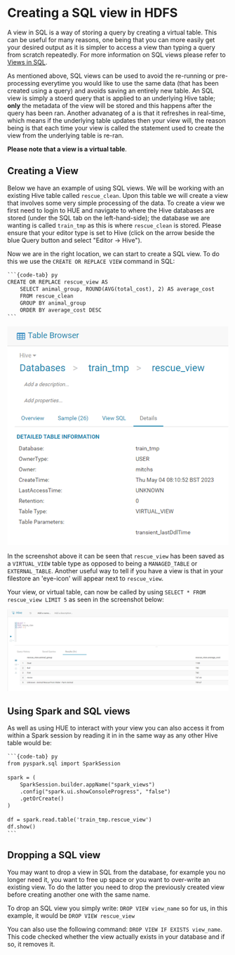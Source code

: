 # Creating a SQL view in HDFS

A view in SQL is a way of storing a query by creating a virtual table. This can be useful for many reasons, one being that you can more easily get your desired output as it is simpler to access a view than typing a query from scratch repeatedly. For more information on SQL views please refer to [Views in SQL](https://learnsql.com/blog/sql-view/).

As mentioned above, SQL views can be used to avoid the re-running or pre-processing everytime you would like to use the same data (that has been created using a query) and avoids saving an entirely new table. An SQL view is simply a stoerd query that is applied to an underlying Hive table; **only** the metadata of the view will be stored and this happens after the query has been ran. Another advanateg of a is that it refreshes in real-time, which means if the underlying table updates then your view will, the reason being is that each time your view is called the statement used to create the view from the underlying table is re-ran. 

**Please note that a view is a virtual table**.

## Creating a View
Below we have an example of using SQL views. We will be working with an existing Hive table called `rescue_clean`. Upon this table we will create a view that involves some very simple processing of the data. To create a view we first need to login to HUE and navigate to where the Hive databases are stored (under the SQL tab on the left-hand-side); the database we are wanting is called `train_tmp` as this is where `rescue_clean` is stored. Please ensure that your editor type is set to Hive (click on the arrow beside the blue Query button and select "Editor -> Hive").

Now we are in the right location, we can start to create a SQL view. To do this we use the `CREATE OR REPLACE VIEW` command in SQL: 
````{tabs}
```{code-tab} py
CREATE OR REPLACE rescue_view AS
    SELECT animal_group, ROUND(AVG(total_cost), 2) AS average_cost
    FROM rescue_clean
    GROUP BY animal_group
    ORDER BY average_cost DESC
```
````
![SQL_rescue_view_details](../images/SQL_rescue_view_details.PNG)

In the screenshot above it can be seen that `rescue_view` has been saved as a `VIRTUAL_VIEW` table type as opposed to being a `MANAGED_TABLE` or `EXTERNAL_TABLE`. Another useful way to tell if you have a view is that in your filestore an 'eye-icon' will appear next to `rescue_view`. 

Your view, or virtual table, can now be called by using `SELECT * FROM rescue_view LIMIT 5` as seen in the screenshot below:

![SQL_rescue_view_output](../images/SQL_rescue_view_output.PNG)

## Using Spark and SQL views
As well as using HUE to interact with your view you can also access it from within a Spark session by reading it in in the same way as any other Hive table would be:
````{tabs}
```{code-tab} py
from pyspark.sql import SparkSession

spark = (
    SparkSession.builder.appName("spark_views")
    .config("spark.ui.showConsoleProgress", "false")
    .getOrCreate()
)

df = spark.read.table('train_tmp.rescue_view')
df.show()
```
````
## Dropping a SQL view

You may want to drop a view in SQL from the database, for example you no longer need it, you want to free up space or you want to over-write an existing view. To do the latter you need to drop the previously created view before creating another one with the same name. 

To drop an SQL view you simply write: `DROP VIEW view_name` so for us, in this example, it would be `DROP VIEW rescue_view`

You can also use the following command: `DROP VIEW IF EXISTS view_name`. This code checked whether the view actually exists in your database and if so, it removes it. 